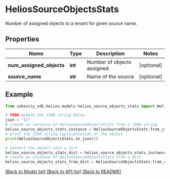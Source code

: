 # HeliosSourceObjectsStats

Number of assigned objects to a tenant for given source name.

## Properties

Name | Type | Description | Notes
------------ | ------------- | ------------- | -------------
**num_assigned_objects** | **int** | Number of objects assigned. | [optional] 
**source_name** | **str** | Name of the source | [optional] 

## Example

```python
from cohesity_sdk.helios.models.helios_source_objects_stats import HeliosSourceObjectsStats

# TODO update the JSON string below
json = "{}"
# create an instance of HeliosSourceObjectsStats from a JSON string
helios_source_objects_stats_instance = HeliosSourceObjectsStats.from_json(json)
# print the JSON string representation of the object
print(HeliosSourceObjectsStats.to_json())

# convert the object into a dict
helios_source_objects_stats_dict = helios_source_objects_stats_instance.to_dict()
# create an instance of HeliosSourceObjectsStats from a dict
helios_source_objects_stats_from_dict = HeliosSourceObjectsStats.from_dict(helios_source_objects_stats_dict)
```
[[Back to Model list]](../README.md#documentation-for-models) [[Back to API list]](../README.md#documentation-for-api-endpoints) [[Back to README]](../README.md)


